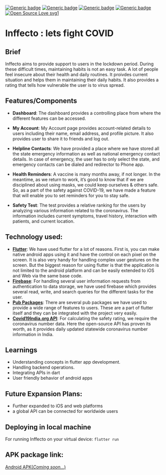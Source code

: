 
[![Generic badge](https://img.shields.io/badge/made_with-flutter-skyblue.svg)](https://shields.io/)
[![Generic badge](https://img.shields.io/badge/uses-firebase-orange.svg)](https://shields.io/)
[![Generic badge](https://img.shields.io/badge/Android-yes-<COLOR>.svg)](https://shields.io/)
[![Generic badge](https://img.shields.io/badge/iOS-no-<COLOR>.svg)](https://shields.io/)
[![Open Source Love svg1](https://badges.frapsoft.com/os/v1/open-source.svg?v=103)](https://github.com/ellerbrock/open-source-badges/)



# Inffecto : lets fight COVID
## Brief
Inffecto aims to provide support to users in the lockdown period. During these difficult times, maintaining habits is not an easy task. A lot of people feel insecure about their health and daily routines. It proivdes current situation and helps them in maintaining their daily habits. It also provides a rating that tells how vulnerable the user is to virus spread.

## Features/Components
 - **Dashboard**: 
The dashboard provides a controlling place from where the different features can be accessed.

 - **My Account**: 
My Account page provides account-related details to users including their name, email address, and profile picture. It also provides user to share it to friends and log out.

 - **Helpline Contacts**: 
We have provided a place where we have stored all the state emergency information as well as national emergency contact details. In case of emergency, the user has to only select the state, and emergency contacts can be dialed and redirector to Phone app.

 - **Health Reminders**: 
A vaccine is many months away, if not longer. In the meantime, as we return to work, it’s good to know that if we are disciplined about using masks, we could keep ourselves & others safe. So, as a part of the safety against COVID-19, we have made a feature that will enable you to set reminders for you to stay safe.

 - **Safety Test**: 
The test provides a relative ranking for the users by analyzing various information related to the coronavirus. The information includes current symptoms, travel history, interaction with patients, and current location.

## Technology used:
 - [**Flutter**](https://flutter.dev/): 
We have used flutter for a lot of reasons. First is, you can make native android apps using it and have the control on each pixel on the screen. It is also very handy for handling complex user gestures on the screen. But the biggest reason for using flutter is that the application is not limited to the android platform and can be easily extended to iOS and Web via the same base code. 
 - [**Firebase**](https://firebase.google.com/): 
For handling several user information requests from authentication to data storage, we have used firebase which provides several read, write, and search queries for the different tasks for the user. 
 - [**Pub Packages**](https://pub.dev/): 
There are several pub packages we have used to provide a wide range of features to users. These are a part of flutter itself and they can be integrated with the project very easily. 
 - [**Covid19India.org API**](https://api.covid19india.org/): 
For calculating the safety rating, we require the coronavirus number data. Here the open-source API has proven its worth, as it provides daily updated statewide coronavirus number information in India.

## Learnings
 - Understanding concepts in flutter app development.
 - Handling backend operations.
 - Integrating APIs in dart
 - User friendly behavior of android apps

## Future Expansion Plans:
 - Further expanded to iOS and web platforms
 - a global API can be connected for worldwide users

## Deploying in local machine
For running Inffecto on your virtual device:
```flutter run```

## APK package link:
[Android APK(*Coming soon...*)](COMING_SOON)
